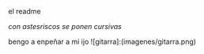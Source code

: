el readme

*con astesriscos se ponen cursivas*

bengo a enpeñar a mi ijo
![gitarra]:(imagenes/gitarra.png)
